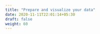 ```yaml
---
title: "Prepare and visualize your data"
date: 2020-11-11T22:01:14+05:30
draft: false
weight: 60
---
```

